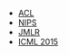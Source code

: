 - [ACL](http://aclweb.org/anthology/)
- [NIPS](http://papers.nips.cc/book/year-2013)
- [JMLR](http://jmlr.org/proceedings/papers/v32/)
- [ICML 2015](http://icml.cc/2014/index/article/15.htm)
